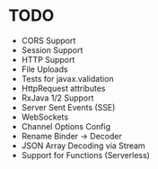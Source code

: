 # TODO
 
* CORS Support
* Session Support
* HTTP Support
* File Uploads
* Tests for javax.validation
* HttpRequest attributes
* RxJava 1/2 Support
* Server Sent Events (SSE)
* WebSockets
* Channel Options Config
* Rename Binder -> Decoder
* JSON Array Decoding via Stream
* Support for Functions (Serverless)